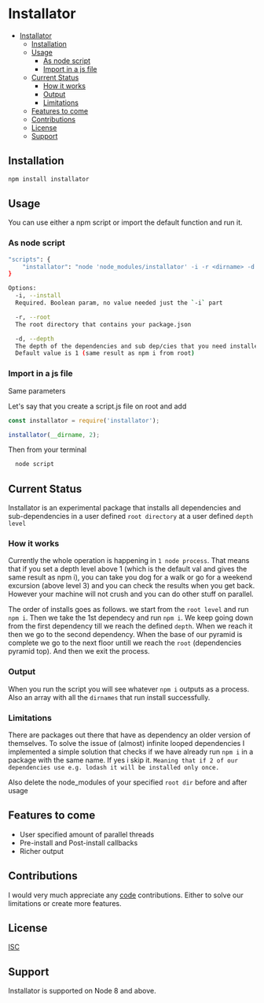 # Installator

- [Installator](#Installator)
  - [Installation](#installation)
  - [Usage](#usage)
    - [As node script](#as-node-script)
    - [Import in a js file](#import-in-a-js-file)
  - [Current Status](#current-status)
    - [How it works](#how-it-works)
    - [Output](#output)
    - [Limitations](#limitations)
  - [Features to come](#features-to-come)
  - [Contributions](#contributions)
  - [License](#license)
  - [Support](#support)

## Installation

```bash
npm install installator
```

## Usage

You can use either a npm script or import the default function and run it.

### As node script

```bash
"scripts": {
    "installator": "node 'node_modules/installator' -i -r <dirname> -d 2"
}

Options:
  -i, --install
  Required. Boolean param, no value needed just the `-i` part

  -r, --root
  The root directory that contains your package.json

  -d, --depth
  The depth of the dependencies and sub dep/cies that you need installed.
  Default value is 1 (same result as npm i from root)

```

### Import in a js file

Same parameters

Let's say that you create a script.js file on root and add
```js
const installator = require('installator');

installator(__dirname, 2);
```
Then from your terminal
```bash
  node script
```
## Current Status
Installator is an experimental package that installs all dependencies and sub-dependencies in a user defined `root directory` at a user defined `depth level`

### How it works
Currently the whole operation is happening in `1 node process`. That means that if you set a depth level above 1 (which is the default val and gives the same result as npm i), you can take you dog for a walk or go for a weekend excursion (above level 3) and you can check the results when you get back. However your machine will not crush and you can do other stuff on parallel.

The order of installs goes as follows. we start from the `root level` and run `npm i`. Then we take the 1st dependecy and run `npm i`. We keep going down from the first dependency till we reach the defined `depth`. When we reach it then we go to the second dependency. When the base of our pyramid is complete we go to the next floor untill we reach the `root` (dependencies pyramid top). And then we exit the process.

### Output
When you run the script you will see whatever `npm i` outputs as a process. Also an array with all the `dirnames` that run install successfully.

### Limitations
There are packages out there that have as dependency an older version of themselves. To solve the issue of (almost) infinite looped dependencies I implemented a simple solution that checks if we have already run `npm i` in a package with the same name. If yes i skip it. `Meaning that if 2 of our dependencies use e.g. lodash it will be installed only once.`

Also delete the node_modules of your specified `root dir` before and after usage

## Features to come
* User specified amount of parallel threads
* Pre-install and Post-install callbacks
* Richer output

## Contributions
I would very much appreciate any [code](https://github.com/Falenos/installator) contributions. Either to solve our limitations or create more features.

## License

[ISC](https://en.wikipedia.org/wiki/ISC_license)

## Support
Installator is supported on Node 8 and above.